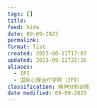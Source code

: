 ```yaml
---
tags: []
title: 
feed: hide
date: 09-09-2023
permalink: 
format: list
created: 2023-08-11T17:07
updated: 2023-09-12T22:16
aliases:
  - IPI
  - 国际心理治疗学院（IPI）
classification: 精神分析训练
date modified: 09-09-2023
---
```


